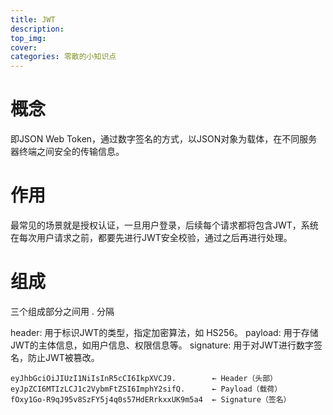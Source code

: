 ```yaml
---
title: JWT
description: 
top_img: 
cover: 
categories: 零散的小知识点
---
```

# 概念

即JSON Web Token，通过数字签名的方式，以JSON对象为载体，在不同服务器终端之间安全的传输信息。

# 作用

最常见的场景就是授权认证，一旦用户登录，后续每个请求都将包含JWT，系统在每次用户请求之前，都要先进行JWT安全校验，通过之后再进行处理。

# 组成

三个组成部分之间用 . 分隔

header: 用于标识JWT的类型，指定加密算法，如 HS256。
payload: 用于存储JWT的主体信息，如用户信息、权限信息等。
signature: 用于对JWT进行数字签名，防止JWT被篡改。

```
eyJhbGciOiJIUzI1NiIsInR5cCI6IkpXVCJ9.        ← Header（头部）
eyJpZCI6MTIzLCJ1c2VybmFtZSI6ImphY2sifQ.      ← Payload（载荷）
fOxy1Go-R9qJ95v8SzFY5j4q0s57HdERrkxxUK9m5a4  ← Signature（签名）
```

